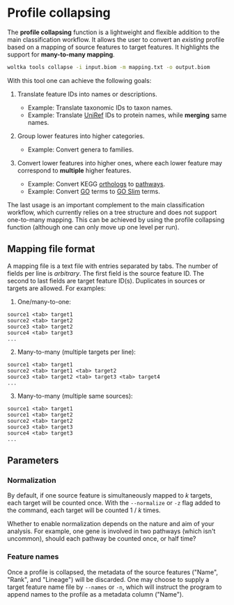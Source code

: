 # Profile collapsing

The **profile collapsing** function is a lightweight and flexible addition to the main classification workflow. It allows the user to convert an _existing_ profile based on a mapping of source features to target features. It highlights the support for **many-to-many mapping**.

```bash
woltka tools collapse -i input.biom -m mapping.txt -o output.biom
```

With this tool one can achieve the following goals:

1. Translate feature IDs into names or descriptions.
   - Example: Translate taxonomic IDs to taxon names.
   - Example: Translate [UniRef](https://www.uniprot.org/help/uniref) IDs to protein names, while **merging** same names.

2. Group lower features into higher categories.
   - Example: Convert genera to families.

3. Convert lower features into higher ones, where each lower feature may correspond to **multiple** higher features.
   - Example: Convert KEGG [orthologs](https://www.genome.jp/kegg/ko.html) to [pathways](https://www.genome.jp/kegg/pathway.html).
   - Example: Convert [GO](http://geneontology.org/docs/ontology-documentation/) terms to [GO Slim](http://www-legacy.geneontology.org/GO.slims.shtml) terms.

The last usage is an important complement to the main classification workflow, which currently relies on a tree structure and does not support one-to-many mapping. This can be achieved by using the profile collapsing function (although one can only move up one level per run).


## Mapping file format

A mapping file is a text file with entries separated by tabs. The number of fields per line is _arbitrary_. The first field is the source feature ID. The second to last fields are target feature ID(s). Duplicates in sources or targets are allowed. For examples:

1. One/many-to-one:
```
source1 <tab> target1
source2 <tab> target2
source3 <tab> target2
source4 <tab> target3
...
```

2. Many-to-many (multiple targets per line):
```
source1 <tab> target1
source2 <tab> target1 <tab> target2
source3 <tab> target2 <tab> target3 <tab> target4
...
```

3. Many-to-many (multiple same sources):
```
source1 <tab> target1
source1 <tab> target2
source2 <tab> target2
source3 <tab> target3
source4 <tab> target3
...
```

## Parameters

### Normalization

By default, if one source feature is simultaneously mapped to _k_ targets, each target will be counted once. With the `--normalize` or `-z` flag added to the command, each target will be counted 1 / _k_ times.

Whether to enable normalization depends on the nature and aim of your analysis. For example, one gene is involved in two pathways (which isn't uncommon), should each pathway be counted once, or half time?

### Feature names

Once a profile is collapsed, the metadata of the source features ("Name", "Rank", and "Lineage") will be discarded. One may choose to supply a target feature name file by `--names` or `-n`, which will instruct the program to append names to the profile as a metadata column ("Name").

